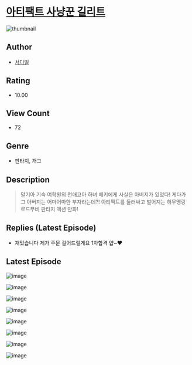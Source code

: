 # [아티팩트 사냥꾼 길리트](https://comic.naver.com/challenge/list?titleId=811018)
![thumbnail](https://image-comic.pstatic.net/user_contents_data/challenge_comic/2023/05/25/367120/upload_7234247081700975160_480x623.jpeg)

## Author
- [서다일](https://comic.naver.com/artistTitle?id=367120)

## Rating
- 10.00

## View Count
- 72

## Genre
- 판타지, 개그

## Description
> 말기아 기숙 여학원의 천애고아 하녀 베키에게 사실은 아버지가 있었다! 게다가 그 아버지는 어마어마한 부자라는데?! 아티팩트를 둘러싸고 벌어지는 허무맹랑 로드무비 판타지 액션 만화!

## Replies (Latest Episode)
- 재밌습니다 제가 주문 걸어드릴게요 1차합격 얍~♥

## Latest Episode
![image](https://image-comic.pstatic.net/user_contents_data/challenge_comic/2023/05/25/367120/upload_7089002480502124849.jpeg)

![image](https://image-comic.pstatic.net/user_contents_data/challenge_comic/2023/05/25/367120/upload_3631135382884869729.jpeg)

![image](https://image-comic.pstatic.net/user_contents_data/challenge_comic/2023/05/25/367120/upload_3919932882909488225.jpeg)

![image](https://image-comic.pstatic.net/user_contents_data/challenge_comic/2023/05/25/367120/upload_3906082554786309431.jpeg)

![image](https://image-comic.pstatic.net/user_contents_data/challenge_comic/2023/05/25/367120/upload_4050486909333878579.jpeg)

![image](https://image-comic.pstatic.net/user_contents_data/challenge_comic/2023/05/25/367120/upload_3977013148564022629.jpeg)

![image](https://image-comic.pstatic.net/user_contents_data/challenge_comic/2023/05/25/367120/upload_7366026856609822053.jpeg)

![image](https://image-comic.pstatic.net/user_contents_data/challenge_comic/2023/05/25/367120/upload_3474071236926072422.jpeg)
